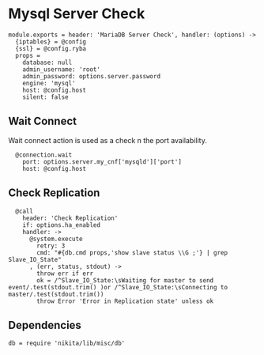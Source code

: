 
# Mysql Server Check

    module.exports = header: 'MariaDB Server Check', handler: (options) ->
      {iptables} = @config
      {ssl} = @config.ryba
      props =
        database: null
        admin_username: 'root'
        admin_password: options.server.password
        engine: 'mysql'
        host: @config.host
        silent: false

## Wait Connect
Wait connect action is used as a check n the port availability.

      @connection.wait
        port: options.server.my_cnf['mysqld']['port']
        host: @config.host

## Check Replication

      @call 
        header: 'Check Replication'
        if: options.ha_enabled
        handler: ->
          @system.execute
            retry: 3
            cmd: "#{db.cmd props,'show slave status \\G ;'} | grep Slave_IO_State"
          , (err, status, stdout) ->
            throw err if err
            ok = /^Slave_IO_State:\sWaiting for master to send event/.test(stdout.trim() )or /^Slave_IO_State:\sConnecting to master/.test(stdout.trim())
            throw Error 'Error in Replication state' unless ok

## Dependencies

    db = require 'nikita/lib/misc/db'
